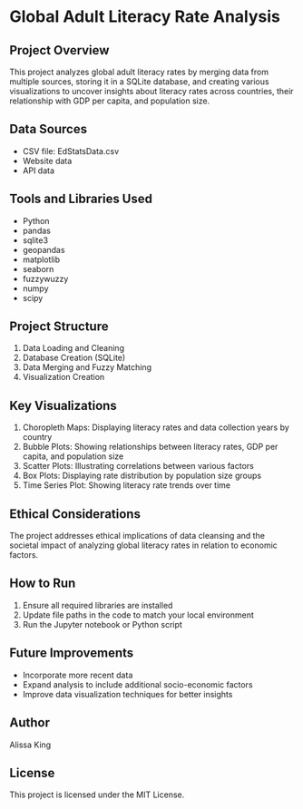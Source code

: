 # Global Adult Literacy Rate Analysis

## Project Overview

This project analyzes global adult literacy rates by merging data from multiple sources, storing it in a SQLite database, and creating various visualizations to uncover insights about literacy rates across countries, their relationship with GDP per capita, and population size.

## Data Sources

- CSV file: EdStatsData.csv
- Website data
- API data

## Tools and Libraries Used

- Python
- pandas
- sqlite3
- geopandas
- matplotlib
- seaborn
- fuzzywuzzy
- numpy
- scipy

## Project Structure

1. Data Loading and Cleaning
2. Database Creation (SQLite)
3. Data Merging and Fuzzy Matching
4. Visualization Creation

## Key Visualizations

1. Choropleth Maps: Displaying literacy rates and data collection years by country
2. Bubble Plots: Showing relationships between literacy rates, GDP per capita, and population size
3. Scatter Plots: Illustrating correlations between various factors
4. Box Plots: Displaying rate distribution by population size groups
5. Time Series Plot: Showing literacy rate trends over time

## Ethical Considerations

The project addresses ethical implications of data cleansing and the societal impact of analyzing global literacy rates in relation to economic factors.

## How to Run

1. Ensure all required libraries are installed
2. Update file paths in the code to match your local environment
3. Run the Jupyter notebook or Python script

## Future Improvements

- Incorporate more recent data
- Expand analysis to include additional socio-economic factors
- Improve data visualization techniques for better insights

## Author

Alissa King

## License
This project is licensed under the MIT License.
